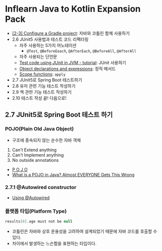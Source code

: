 # Inflearn Java to Kotlin Expansion Pack

- [[2-3] Configure a Gradle project](https://kotlinlang.org/docs/gradle-configure-project.html): 자바와 코틀린 함께 사용하기
- 2.6 JUnit5 사용법과 테스트 코드 리팩터링
    - 자주 사용하는 5가지 어노테이션
        - `@Test`, `@BeforeEeach`, `@AfterEach`, `@BeforeAll`, `@AfterAll`
    - 자주 사용되는 단언문
    - [Test code using JUnit in JVM - tutorial](https://kotlinlang.org/docs/jvm-test-using-junit.html): JUnit 사용하기
    - [Object declarations and expressions](https://kotlinlang.org/docs/object-declarations.html): 정적 메서드
    - [Scope functions](https://kotlinlang.org/docs/scope-functions.html): `apply`
- 2.7 JUnit5로 Spring Boot 테스트하기
- 2.8 유저 관련 기능 테스트 작성하기
- 2.9 책 관련 기능 테스트 작성하기
- 2.10 테스트 작성 끝! 다음으로!

## 2.7 JUnit5로 Spring Boot 테스트 하기

### POJO(Plain Old Java Object)

- 구조에 종속되지 않는 순수한 자바 객체

1. Can't Extend anything
2. Can't Implement anything
3. No outside annotations

- [P O J O](https://martinfowler.com/bliki/POJO.html)
- [What is a POJO in Java? Almost EVERYONE Gets This Wrong](https://www.youtube.com/watch?v=oqPiEc2zNb0&t=25s)

### 2.7.1 @Autowired constructor

- [Using @Autowired](https://docs.spring.io/spring-framework/reference/core/beans/annotation-config/autowired.html)

### 플랫폼 타입(Platform Type)

```kotlin
results[0].age must not be null
```

- 코틀린은 자바와 상호 운용성을 고려하여 설계되었기 때문에 자바 코드를 호출할 수 있다.
- 차이에서 발생하는 느슨함을 표현하는 타입이다.  